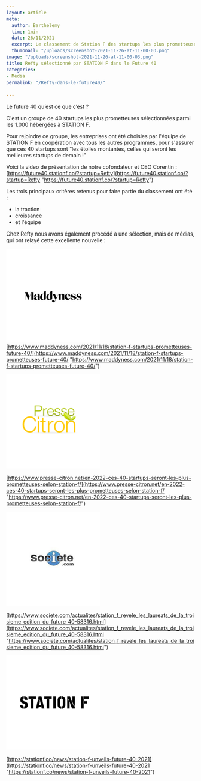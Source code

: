 ```yaml
---
layout: article
meta:
  author: Barthelemy
  time: 1min
  date: 26/11/2021
  excerpt: Le classement de Station F des startups les plus prometteuses
  thumbnail: "/uploads/screenshot-2021-11-26-at-11-00-03.png"
image: "/uploads/screenshot-2021-11-26-at-11-00-03.png"
title: Refty sélectionné par STATION F dans le Future 40
categories:
- Média
permalink: "/Refty-dans-le-future40/"

---
```

Le future 40 qu’est ce que c’est ?

C'est un groupe de 40 startups les plus prometteuses sélectionnées parmi les 1.000 hébergées à STATION F.

Pour rejoindre ce groupe, les entreprises ont été choisies par l'équipe de STATION F en coopération avec tous les autres programmes, pour s'assurer que ces 40 startups sont “les étoiles montantes, celles qui seront les meilleures startups de demain !”

Voici la video de présentation de notre cofondateur et CEO Corentin : [https://future40.stationf.co/?startup=Refty](https://future40.stationf.co/?startup=Refty "https://future40.stationf.co/?startup=Refty")

Les trois principaux critères retenus pour faire partie du classement ont été :

* la traction
* croissance
* et l'équipe

Chez Refty nous avons également procédé à une sélection, mais de médias, qui ont relayé cette excellente nouvelle :

![](/uploads/sans-titre-3.png) [https://www.maddyness.com/2021/11/18/station-f-startups-prometteuses-future-40/](https://www.maddyness.com/2021/11/18/station-f-startups-prometteuses-future-40/ "https://www.maddyness.com/2021/11/18/station-f-startups-prometteuses-future-40/")

![](/uploads/sans-titre-4.png)

[https://www.presse-citron.net/en-2022-ces-40-startups-seront-les-plus-prometteuses-selon-station-f/](https://www.presse-citron.net/en-2022-ces-40-startups-seront-les-plus-prometteuses-selon-station-f/ "https://www.presse-citron.net/en-2022-ces-40-startups-seront-les-plus-prometteuses-selon-station-f/")

![](/uploads/sans-titre-5.png)

[https://www.societe.com/actualites/station_f_revele_les_laureats_de_la_troisieme_edition_du_future_40-58316.html](https://www.societe.com/actualites/station_f_revele_les_laureats_de_la_troisieme_edition_du_future_40-58316.html "https://www.societe.com/actualites/station_f_revele_les_laureats_de_la_troisieme_edition_du_future_40-58316.html")

![](/uploads/sans-titre-2.png)

[https://stationf.co/news/station-f-unveils-future-40-2021](https://stationf.co/news/station-f-unveils-future-40-2021 "https://stationf.co/news/station-f-unveils-future-40-2021")